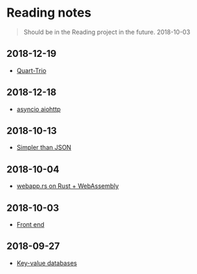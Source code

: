 # Reading notes

> Should be in the Reading project in the future.
> 2018-10-03

## 2018-12-19

* [Quart-Trio](2018-12-19/quart-trio.md)

## 2018-12-18

* [asyncio aiohttp](2018-12-18/asyncio-aiohttp.md)

## 2018-10-13

* [Simpler than JSON](2018-10-13/simpler-than-json.md)

## 2018-10-04

* [webapp.rs on Rust + WebAssembly](2018-10-04/webapp.rs.md)

## 2018-10-03

* [Front end](2018-10-03/front-end.md)

## 2018-09-27

* [Key-value databases](2018-09-27/key-value_databases.md)
